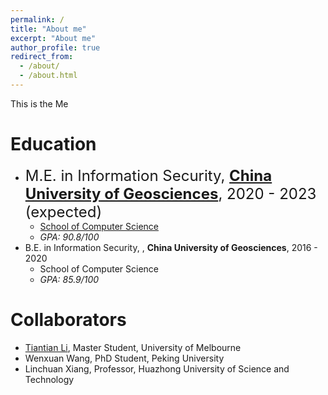 ```yaml
---
permalink: /
title: "About me"
excerpt: "About me"
author_profile: true
redirect_from: 
  - /about/
  - /about.html
---
```


This is the Me

Education
======
* <font size=5>M.E. in Information Security, **[China University of Geosciences](https://en.cug.edu.cn/)**, 2020 - 2023 (expected)</font>
  *   [School of Computer Science](https://en.cs.cug.edu.cn/)
  *   *GPA: 90.8/100*
* B.E. in Information Security, , **China University of Geosciences**, 2016 - 2020
  *   School of Computer Science
  *   *GPA: 85.9/100*


Collaborators
======
* [Tiantian Li](https://scholar.google.com/citations?user=WgIgW_0AAAAJ&hl=en), Master Student, University of Melbourne
* Wenxuan Wang, PhD Student, Peking University
* Linchuan Xiang, Professor, Huazhong University of Science and Technology


